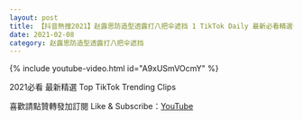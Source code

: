 ```yaml
---
layout: post
title: 【抖音熱搜2021】赵露思防造型透露打八把伞遮挡 1 TikTok Daily 最新必看精選合集2021 02 08
date: 2021-02-08
category: 赵露思防造型透露打八把伞遮挡
---
```


{% include youtube-video.html id="A9xUSmVOcmY" %}

2021必看 最新精選 Top TikTok Trending Clips

喜歡請點贊轉發加訂閱 Like & Subscribe：[YouTube](https://www.youtube.com/channel/UCAoR7VcanIPd04uEq_GIylA/videos)

